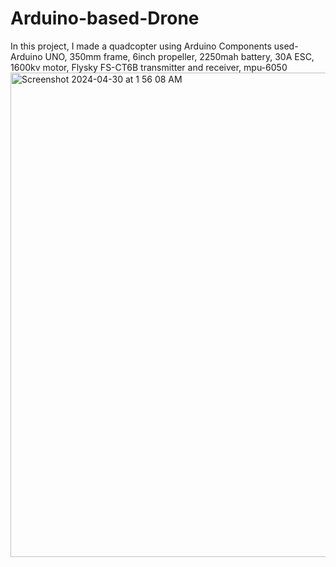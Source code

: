 # Arduino-based-Drone
In this project, I made a quadcopter using Arduino
Components used- Arduino UNO, 350mm frame, 6inch propeller, 2250mah battery, 30A ESC, 1600kv motor, Flysky FS-CT6B transmitter and receiver, mpu-6050
<img width="775" alt="Screenshot 2024-04-30 at 1 56 08 AM" src="https://github.com/Shubh-260/Arduino-based-Drone/assets/84640405/cd99d104-9189-4e90-9698-77261696568e">

